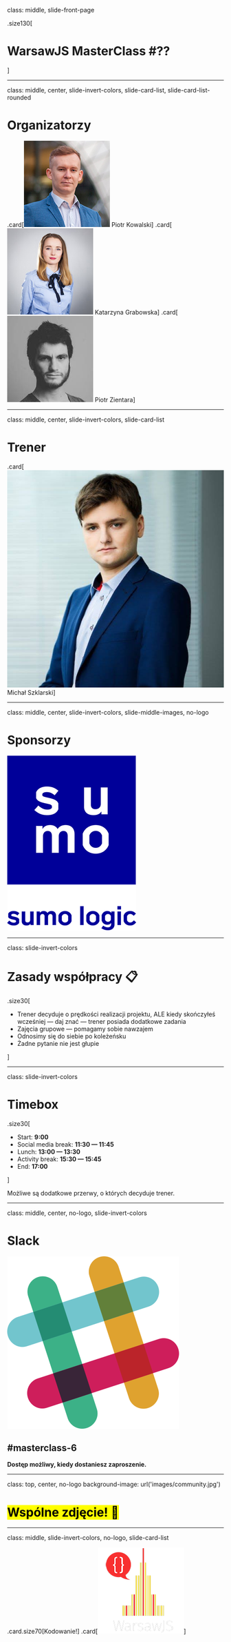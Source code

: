 class: middle, slide-front-page

.size130[

# WarsawJS MasterClass #<span class="ordometer js-masterclass-number">??</span>

]

---

class: middle, center, slide-invert-colors, slide-card-list, slide-card-list-rounded

# Organizatorzy

.card[![](./images/avatars-hosts/piotr-kowalski.jpg) Piotr Kowalski]
.card[![](./images/avatars-hosts/katarzyna-grabowska.jpg) Katarzyna Grabowska]
.card[![](./images/avatars-hosts/piotr-zientara.jpg) Piotr Zientara]

---

class: middle, center, slide-invert-colors, slide-card-list

# Trener

.card[![](./images/avatars-mentors/michal-szklarski.jpg) Michał Szklarski]

<!-- .card[![](./images/avatars-mentors/piotr-kowalski.jpg) Piotr Kowalski] -->
<!-- .card[![](./images/avatars-mentors/kamil-grabek.jpg) Kamil Grabek] -->
<!-- .card[![](./images/avatars-mentors/michal-bury.jpg) Michał Bury] -->

---

class: middle, center, slide-invert-colors, slide-middle-images, no-logo

# Sponsorzy

![](./images/sponsors/logo-sumo-logic.png)

<!-- ![](./images/sponsors/logo-instapage.svg) -->

---

class: slide-invert-colors

# Zasady współpracy 📋

.size30[

* Trener decyduje o prędkości realizacji projektu, ALE kiedy skończyłeś
    wcześniej — daj znać — trener posiada dodatkowe zadania
* Zajęcia grupowe — pomagamy sobie nawzajem
* Odnosimy się do siebie po koleżeńsku
* Żadne pytanie nie jest głupie

]

---

class: slide-invert-colors

# Timebox

.size30[

* Start: **9:00**
* Social media break: **11:30 — 11:45**
* Lunch: **13:00 — 13:30**
* Activity break: **15:30 — 15:45**
* End: **17:00**

]

Możliwe są dodatkowe przerwy, o których decyduje trener.

---

class: middle, center, no-logo, slide-invert-colors

# Slack

![](images/icons/slack.svg)

## #masterclass-6

**Dostęp możliwy, kiedy dostaniesz zaproszenie.**

---

class: top, center, no-logo
background-image: url('images/community.jpg')

# <mark>Wspólne zdjęcie! 📸</mark>

---

class: middle, slide-invert-colors, no-logo, slide-card-list

.card.size70[Kodowanie!]
.card[![](images/logo/logo-black-transparent-200x200.png)]

<!-- Fullscreen background: 1210 x 681 -->
